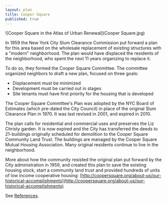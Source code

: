 ```yaml
---
layout: plan
title: Cooper Square
published: true
---
```


![Cooper Square in the Atlas of Urban Renewal](Cooper Square.jpg)

In 1959 the New York City Slum Clearance Commission put forward a plan for this area based on the wholesale replacement of existing structures with a "modern" neighborhood. The plan would have displaced the residents of the neighborhood, who spent the next 11 years organizing to replace it. 

To do so, they formed the Cooper Square Committee. The committee organized neighbors to draft a new plan, focused on three goals: 
- Displacement must be minimized
- Development must be carried out in stages
- Site tenants must have first priority for the housing that is developed 

The Cooper Square Committee's Plan was adopted by the NYC Board of Estimates (which pre-dated the City Council) in place of the original Slum Clearance Plan in 1970. It was last revised in 2001, and expired in 2010. 

The plan calls for residential and commercial uses and preserves the Liz Christy garden. It is now expired and the City has transferred the deeds to 21-buildings originally scheduled for demolition to the Cooper Square Community Land Trust. The buildings are managed by the Cooper Square Mutual Housing Association. Many original residents continue to live in the neighborhood. 

More about how the community resisted the original plan put forward by the City administration in 1959, and created this plan to save the existing housing stock, start a community land trust and provided hundreds of units of low income cooperative housing: [http://coopersquare.org/about-us/our-historical-accomplishments](http://coopersquare.org/about-us/our-historical-accomplishments)

See [References](http://www.urbanreviewer.org/#page=references.html).

